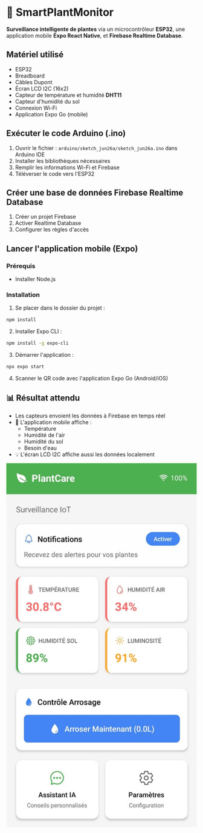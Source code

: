 
# 🌿 SmartPlantMonitor

**Surveillance intelligente de plantes** via un microcontrôleur **ESP32**, une application mobile **Expo React Native**, et **Firebase Realtime Database**.

## Matériel utilisé

- ESP32
- Breadboard
- Câbles Dupont
- Écran LCD I2C (16x2)
- Capteur de température et humidité **DHT11**
- Capteur d'humidité du sol
- Connexion Wi-Fi
- Application Expo Go (mobile)

##  Exécuter le code Arduino (.ino)

1. Ouvrir le fichier : `arduino/sketch_jun26a/sketch_jun26a.ino` dans Arduino IDE
2. Installer les bibliothèques nécessaires
3. Remplir les informations Wi-Fi et Firebase
4. Téléverser le code vers l'ESP32

## Créer une base de données Firebase Realtime Database

1. Créer un projet Firebase
2. Activer Realtime Database
3. Configurer les règles d'accès

##  Lancer l'application mobile (Expo)

### Prérequis
- Installer Node.js

### Installation
1. Se placer dans le dossier du projet :
```bash
npm install
```

2. Installer Expo CLI :
```bash
npm install -g expo-cli
```

3. Démarrer l'application :
```bash
npx expo start
```

4. Scanner le QR code avec l'application Expo Go (Android/iOS)

## 📊 Résultat attendu

- Les capteurs envoient les données à Firebase en temps réel
- 📱 L'application mobile affiche :
  - Température
  - Humidité de l'air
  - Humidité du sol
  - Besoin d'eau
- 💡 L'écran LCD I2C affiche aussi les données localement

![Capture d'écran de l'application Expo affichant les données](assets/app.jpg)

